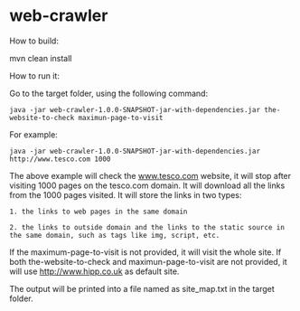 # web-crawler

How to build:

mvn clean install

How to run it:

Go to the target folder, using the following command:

	java -jar web-crawler-1.0.0-SNAPSHOT-jar-with-dependencies.jar the-website-to-check maximun-page-to-visit
	
For example:

	java -jar web-crawler-1.0.0-SNAPSHOT-jar-with-dependencies.jar http://www.tesco.com 1000

The above example will check the www.tesco.com website, it will stop after visiting 1000 pages on the tesco.com domain. It will download all the links from the 1000 pages visited. It will store the links in two types:

	1. the links to web pages in the same domain
	
	2. the links to outside domain and the links to the static source in the same domain, such as tags like img, script, etc. 

If the maximum-page-to-visit is not provided, it will visit the whole site. If both the-website-to-check and maximun-page-to-visit are not provided, it will use http://www.hipp.co.uk as default site.

The output will be printed into a file named as site_map.txt in the target folder.




